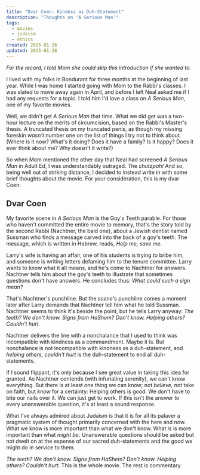 ```yaml
---
title: "Dvar Coen: Kindess as Duh-Statement"
description: "Thoughts on 'A Serious Man'"
tags:  
  - movies
  - judaism
  - ethics
created: 2025-01-26
updated: 2025-01-28
---
```


*For the record, I told Mom she could skip this introduction if she wanted to.*

I lived with my folks in Bondurant for three months at the beginning of last year. While I was home I started going with Mom to the Rabbi's classes. I was slated to move away again in April, and before I left Neal asked me if I had any requests for a topic. I told him I'd love a class on *A Serious Man*, one of my favorite movies.

Well, we didn't get *A Serious Man* that time. What we did get was a two-hour lecture on the merits of circumcision, based on the Rabbi's Master's thesis. A truncated thesis on my truncated penis, as though my missing foreskin *wasn't* number one on the list of things I try not to think about. (Where is it now? What's it doing? Does it have a family? Is it happy? Does it ever think about me? Why doesn't it write?)

So when Mom mentioned the other day that Neal had screened *A Serious Man* in Adult Ed, I was understandably outraged. The *chutzpah!* And so, being well out of striking distance, I decided to instead write in with some brief thoughts about the movie. For your consideration, this is my dvar Coen:

## Dvar Coen

My favorite scene in *A Serious Man* is the Goy's Teeth parable. For those who haven't committed the entire movie to memory, that's the story told by the second Rabbi (Nachtner, the bald one), about a Jewish dentist named Sussman who finds a message carved into the back of a goy's teeth. The message, which is written in Hebrew, reads, *Help me, save me.*

Larry's wife is having an affair, one of his students is trying to bribe him, and someone is writing letters defaming him to the tenure committee. Larry wants to know what it all means, and he's come to Nachtner for answers. Nachtner tells him about the goy's teeth to illustrate that sometimes questions don't have answers. He concludes thus: *What could such a sign mean?*

That's Nachtner's punchline. But the *scene's* punchline comes a moment later after Larry demands that Nachtner tell him what he told Sussman. Nachtner seems to think it's beside the point, but he tells Larry anyway: *The teeth? We don't know. Signs from HaShem? Don't know. Helping others? Couldn't hurt.*

Nachtner delivers the line with a nonchalance that I used to think was incompatible with kindness as a commandment. Maybe it is. But nonchalance is not incompatible with kindness as a duh-statement, and *helping others, couldn't hurt* is the duh-statement to end all duh-statements.

If I sound flippant, it's only because I see great value in taking this idea for granted. As Nachtner contends (with infuriating serenity), we can't know everything. But there is at least one thing we can know; not *believe,* not take on faith, but *know* for a certainty: Helping others is good. We don't have to bite our nails over it. We can just get to work. If this isn't the answer to every unanswerable question, it's at least a sound response.

What I've always admired about Judaism is that it is for all its palaver a pragmatic system of thought primarily concerned with the here and now. What we know is more important than what we don't know. What *is* is more important than what *might be*. Unanswerable questions should be asked but not dwelt on at the expense of our sacred duh-statements and the good we might do in service to them.

*The teeth? We don't know. Signs from HaShem? Don't know. Helping others? Couldn't hurt.* This is the whole movie. The rest is commentary.
